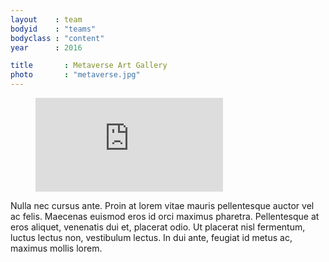 ```yaml
---
layout    : team
bodyid    : "teams"
bodyclass : "content"
year      : 2016

title       : Metaverse Art Gallery
photo       : "metaverse.jpg"
---
```


<figure>
	<iframe src="https://www.youtube.com/embed/kPY_Z_8Vg9s" frameborder="0" allowfullscreen></iframe>
</figure>

Nulla nec cursus ante. Proin at lorem vitae mauris pellentesque auctor vel ac felis. Maecenas euismod eros id orci maximus pharetra. Pellentesque at eros aliquet, venenatis dui et, placerat odio. Ut placerat nisl fermentum, luctus lectus non, vestibulum lectus. In dui ante, feugiat id metus ac, maximus mollis lorem.